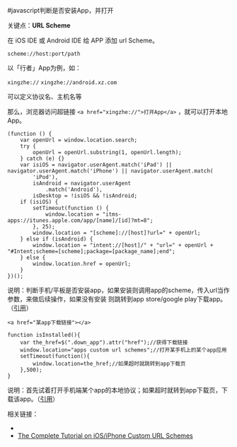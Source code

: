 #javascript判断是否安装App，并打开

关键点：**URL Scheme**

在 iOS IDE 或 Android IDE 给 APP 添加 url Scheme。

`scheme://host:port/path`

以「行者」App为例，如：

`xingzhe://`
`xingzhe://android.xz.com`


可以定义协议名、主机名等

那么，浏览器访问超链接 `<a href="xingzhe://">打开App</a>` ，就可以打开本地 App。





    (function () {
        var openUrl = window.location.search;
        try {
            openUrl = openUrl.substring(1, openUrl.length);
        } catch (e) {}
        var isiOS = navigator.userAgent.match('iPad') || navigator.userAgent.match('iPhone') || navigator.userAgent.match(
            'iPod'),
            isAndroid = navigator.userAgent
                .match('Android'),
            isDesktop = !isiOS && !isAndroid;
        if (isiOS) {
            setTimeout(function () {
                window.location = "itms-apps://itunes.apple.com/app/[name]/[id]?mt=8";
            }, 25);
            window.location = "[scheme]://[host]?url=" + openUrl;
        } else if (isAndroid) {
            window.location = "intent://[host]/" + "url=" + openUrl + "#Intent;scheme=[scheme];package=[package_name];end";
        } else {
            window.location.href = openUrl;
        }
    })();

说明：判断手机/平板是否安装app，如果安装则调用app的scheme，传入url当作参数，来做后续操作，如果没有安装 则跳转到app store/google play下载app。（[引用](http://www.html-js.com/article/Front-end-notes-in-the-Android-browser-if-you-installed-the-app-open-the-app-if-not-then-jump-to-download-the-app)）



    <a href="某app下载链接"></a>
    
    function isInstalled(){
        var the_href=$(".down_app").attr("href");//获得下载链接
        window.location="apps custom url schemes";//打开某手机上的某个app应用
        setTimeout(function(){
            window.location=the_href;//如果超时就跳转到app下载页
        },500);
    }

说明：首先试着打开手机端某个app的本地协议；如果超时就转到app下载页，下载该app。（[引用](http://laojiaoblog.it51share.com/archives/7563)）



相关链接：

- [<data>](http://developer.android.com/guide/topics/manifest/data-element.html)
- [The Complete Tutorial on iOS/iPhone Custom URL Schemes](http://iosdevelopertips.com/cocoa/launching-your-own-application-via-a-custom-url-scheme.html)
